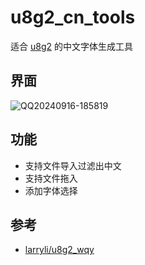 # u8g2_cn_tools

适合 [u8g2](https://github.com/olikraus/u8g2) 的中文字体生成工具

## 界面

![QQ20240916-185819](https://github.com/user-attachments/assets/fb163d9c-d997-44a9-a20e-d8e3ef3cbd8a)

## 功能

- 支持文件导入过滤出中文
- 支持文件拖入
- 添加字体选择

## 参考

- [larryli/u8g2_wqy](https://github.com/larryli/u8g2_wqy)
